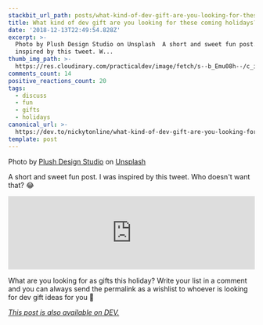 ```yaml
---
stackbit_url_path: posts/what-kind-of-dev-gift-are-you-looking-for-these-coming-holidays-ko7
title: What kind of dev gift are you looking for these coming holidays?
date: '2018-12-13T22:49:54.828Z'
excerpt: >-
  Photo by Plush Design Studio on Unsplash  A short and sweet fun post. I was
  inspired by this tweet. W...
thumb_img_path: >-
  https://res.cloudinary.com/practicaldev/image/fetch/s--b_Emu08h--/c_imagga_scale,f_auto,fl_progressive,h_420,q_auto,w_1000/https://thepracticaldev.s3.amazonaws.com/i/lpkb9d14p9xadbvwj71v.jpg
comments_count: 14
positive_reactions_count: 20
tags:
  - discuss
  - fun
  - gifts
  - holidays
canonical_url: >-
  https://dev.to/nickytonline/what-kind-of-dev-gift-are-you-looking-for-these-coming-holidays-ko7
template: post
---
```



Photo by [Plush Design Studio](https://unsplash.com/@plushdesignstudio) on [Unsplash](https://unsplash.com)

A short and sweet fun post. I was inspired by this tweet. Who doesn't want that? 😂


<iframe class="liquidTag" src="https://dev.to/embed/twitter?args=1073341012884500480" style="border: 0; width: 100%;"></iframe>


What are you looking for as gifts this holiday? Write your list in a comment and you can always send the permalink as a wishlist to whoever is looking for dev gift ideas for you 🎅

*[This post is also available on DEV.](https://dev.to/nickytonline/what-kind-of-dev-gift-are-you-looking-for-these-coming-holidays-ko7)*


<script>
const parent = document.getElementsByTagName('head')[0];
const script = document.createElement('script');
script.type = 'text/javascript';
script.src = 'https://cdnjs.cloudflare.com/ajax/libs/iframe-resizer/4.1.1/iframeResizer.min.js';
script.charset = 'utf-8';
script.onload = function() {
    window.iFrameResize({}, '.liquidTag');
};
parent.appendChild(script);
</script>    
